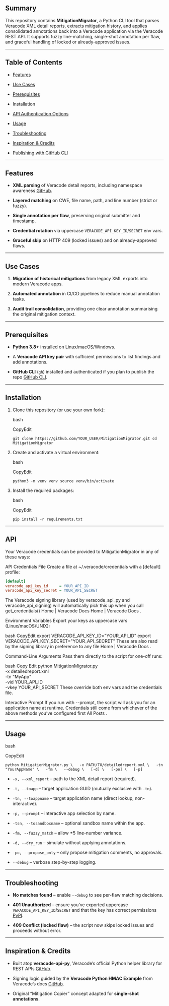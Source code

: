 ## Summary

This repository contains **MitigationMigrator**, a Python CLI tool that parses Veracode XML detail reports, extracts mitigation history, and applies consolidated annotations back into a Veracode application via the Veracode REST API. It supports fuzzy line-matching, single-shot annotation per flaw, and graceful handling of locked or already-approved issues.

---

## Table of Contents

- [Features](#features)
    
- [Use Cases](#use-cases)
    
- [Prerequisites](#prerequisites)
    
- Installation
    
- [API Authentication Options](#API)
    
- [Usage](#usage)
    
- [Troubleshooting](#troubleshooting)
    
- [Inspiration & Credits](#inspiration--credits)
    
- [Publishing with GitHub CLI](#publishing-with-github-cli)
    

---

## Features

- **XML parsing** of Veracode detail reports, including namespace awareness [GitHub](https://github.com/veracode/veracode-api-py?utm_source=chatgpt.com).
    
- **Layered matching** on CWE, file name, path, and line number (strict or fuzzy).
    
- **Single annotation per flaw**, preserving original submitter and timestamp.
    
- **Credential rotation** via uppercase `VERACODE_API_KEY_ID`/`SECRET` env vars.
    
- **Graceful skip** on HTTP 409 (locked issues) and on already-approved flaws.
    

---

## Use Cases

1. **Migration of historical mitigations** from legacy XML exports into modern Veracode apps.
    
2. **Automated annotation** in CI/CD pipelines to reduce manual annotation tasks.
    
3. **Audit trail consolidation**, providing one clear annotation summarising the original mitigation context.
    

---

## Prerequisites

- **Python 3.8+** installed on Linux/macOS/Windows.
    
- A **Veracode API key pair** with sufficient permissions to list findings and add annotations.
    
- **GitHub CLI** (`gh`) installed and authenticated if you plan to publish the repo [GitHub CLI](https://cli.github.com/manual/gh_repo_create?utm_source=chatgpt.com).
    

---

## Installation

1. Clone this repository (or use your own fork):
    
    bash
    
    CopyEdit
    
    `git clone https://github.com/YOUR_USER/MitigationMigrator.git cd MitigationMigrator`
    
2. Create and activate a virtual environment:
    
    bash
    
    CopyEdit
    
    `python3 -m venv venv source venv/bin/activate`
    
3. Install the required packages:
    
    bash
    
    CopyEdit
    
    `pip install -r requirements.txt`
    

---

## API 
	
Your Veracode credentials can be provided to MitigationMigrator in any of these ways:

API Credentials File
Create a file at ~/.veracode/credentials with a [default] profile:

``` ini
[default]
veracode_api_key_id     = YOUR_API_ID
veracode_api_key_secret = YOUR_API_SECRET
```

The Veracode signing library (used by veracode_api_py and veracode_api_signing) will automatically pick this up when you call get_credentials() 
Home | Veracode Docs
Home | Veracode Docs
.

Environment Variables
Export your keys as uppercase vars (Linux/macOS/UNIX):

bash
CopyEdit
export VERACODE_API_KEY_ID="YOUR_API_ID"
export VERACODE_API_KEY_SECRET="YOUR_API_SECRET"
These are also read by the signing library in preference to any file 
Home | Veracode Docs
.

Command-Line Arguments
Pass them directly to the script for one-off runs:

bash
Copy
Edit
python MitigationMigrator.py \
  -x detailedreport.xml \
  -tn "MyApp" \
  -vid YOUR_API_ID \
  -vkey YOUR_API_SECRET
These override both env vars and the credentials file.

Interactive Prompt
If you run with --prompt, the script will ask you for an application name at runtime. Credentials still come from whichever of the above methods you’ve configured first 
All Posts
.


    

---

## Usage

bash

CopyEdit

`python MitigationMigrator.py \   -x PATH/TO/detailedreport.xml \   -tn "YourAppName" \   -fm \   --debug \   [-d] \   [-po] \   [-p]`

- `-x, --xml_report` – path to the XML detail report (required).
    
- `-t, --toapp` – target application GUID (mutually exclusive with `-tn`).
    
- `-tn, --toappname` – target application name (direct lookup, non-interactive).
    
- `-p, --prompt` – interactive app selection by name.
    
- `-tsn, --tosandboxname` – optional sandbox name within the app.
    
- `-fm, --fuzzy_match` – allow ±5 line-number variance.
    
- `-d, --dry_run` – simulate without applying annotations.
    
- `-po, --propose_only` – only propose mitigation comments, no approvals.
    
- `--debug` – verbose step-by-step logging.
    

---

## Troubleshooting

- **No matches found** – enable `--debug` to see per-flaw matching decisions.
    
- **401 Unauthorized** – ensure you’ve exported uppercase `VERACODE_API_KEY_ID`/`SECRET` and that the key has correct permissions [PyPI](https://pypi.org/project/veracode-api-py/0.9.29/?utm_source=chatgpt.com).
    
- **409 Conflict (locked flaw)** – the script now skips locked issues and proceeds without error.
    

---

## Inspiration & Credits

- Built atop **veracode-api-py**, Veracode’s official Python helper library for REST APIs [GitHub](https://github.com/veracode/veracode-api-py?utm_source=chatgpt.com).
    
- Signing logic guided by the **Veracode Python HMAC Example** from Veracode’s docs [GitHub](https://github.com/veracode/veracode-python-hmac-example?utm_source=chatgpt.com).
    
- Original “Mitigation Copier” concept adapted for **single-shot annotations**.
